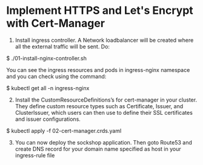 # Implement HTTPS and Let's Encrypt with Cert-Manager

1. Install ingress controller. A Network loadbalancer will be  created where all the external traffic will be sent. Do:

$ ./01-install-nginx-controller.sh

You can see the ingress resources and pods in ingress-nginx namespace and you can check using the command:

$ kubectl get all -n ingress-nginx

2. Install the CustomResourceDefinitions’s for cert-manager in your cluster. They define custom resource types such as Certificate, Issuer, and ClusterIssuer, which users can then use to define their SSL certificates and issuer configurations.

$ kubectl apply -f 02-cert-manager.crds.yaml

3. You can now deploy the sockshop application. Then goto Route53 and create DNS record for your domain name specified as host in your ingress-rule file
